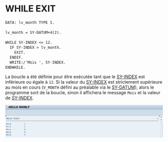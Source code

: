 # WHILE EXIT

```abap
DATA: lv_month TYPE I.

lv_month = SY-DATUM+4(2).

WHILE SY-INDEX <= 12.
  IF SY-INDEX > lv_month.
    EXIT.
  ENDIF.
  WRITE:/'Mois ', SY-INDEX.
ENDWHILE.
```

La boucle a été définie pour être exécutée tant que le [SY-INDEX](../00_HELP/02_SY_SYSTEM.md) est inférieure ou égale à `12`. Si la valeur du [SY-INDEX](../00_HELP/02_SY_SYSTEM.md) est strictement supérieure au mois en cours (`V_MONTH` défini au préalable via le [SY-DATUM](../00_HELP/02_SY_SYSTEM.md)), alors le programme sort de la boucle, sinon il affichera le message `Mois` et la valeur de [SY-INDEX](../00_HELP/02_SY_SYSTEM.md).

![](../assets/images/WHILE_ENDWHILE_002.jpg)
